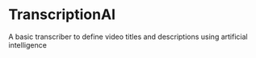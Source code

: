 # TranscriptionAI

A basic transcriber to define video titles and descriptions using artificial intelligence
